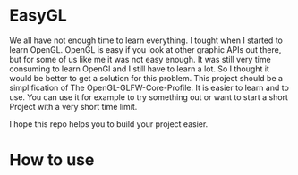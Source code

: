 # EasyGL

We all have not enough time to learn everything. I tought when I started to learn OpenGL. OpenGL is easy if you look at other graphic APIs out there, but for some of us like me it was not easy enough. It was still very time consuming to learn OpenGl and I still have to learn a lot. So I thought it would be better to get a solution for this problem. This project should be a simplification of The OpenGL-GLFW-Core-Profile. It is easier to learn and to use. You can use it for example to try something out or want to start a short Project with a very short time limit. 

I hope this repo helps you to build your project easier.

# How to use 
